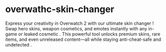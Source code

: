 # overwathc-skin-changer
Express your creativity in Overwatch 2 with our ultimate skin changer ! Swap hero skins, weapon cosmetics, and emotes instantly with any in-game or leaked cosmetic . This powerful tool unlocks premium skins, rare items, and even unreleased content—all while staying anti-cheat-safe and undetected .
